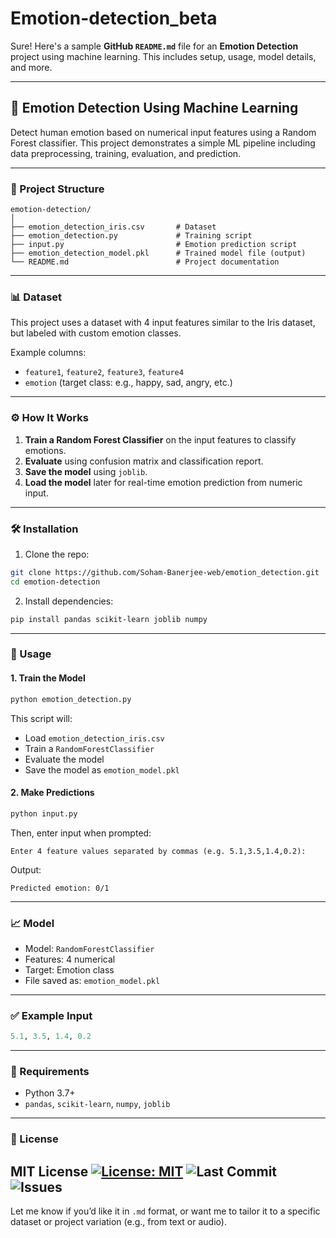 # Emotion-detection_beta
Sure! Here's a sample **GitHub `README.md`** file for an **Emotion Detection** project using machine learning. This includes setup, usage, model details, and more.

---

## 🧠 Emotion Detection Using Machine Learning

Detect human emotion based on numerical input features using a Random Forest classifier. This project demonstrates a simple ML pipeline including data preprocessing, training, evaluation, and prediction.

---

### 📂 Project Structure

```
emotion-detection/
│
├── emotion_detection_iris.csv       # Dataset
├── emotion_detection.py             # Training script
├── input.py                         # Emotion prediction script
├── emotion_detection_model.pkl      # Trained model file (output)
└── README.md                        # Project documentation
```

---

### 📊 Dataset

This project uses a dataset with 4 input features similar to the Iris dataset, but labeled with custom emotion classes.

Example columns:

* `feature1`, `feature2`, `feature3`, `feature4`
* `emotion` (target class: e.g., happy, sad, angry, etc.)

---

### ⚙️ How It Works

1. **Train a Random Forest Classifier** on the input features to classify emotions.
2. **Evaluate** using confusion matrix and classification report.
3. **Save the model** using `joblib`.
4. **Load the model** later for real-time emotion prediction from numeric input.

---

### 🛠️ Installation

1. Clone the repo:

```bash
git clone https://github.com/Soham-Banerjee-web/emotion_detection.git
cd emotion-detection
```

2. Install dependencies:

```bash
pip install pandas scikit-learn joblib numpy
```

---

### 🚀 Usage

#### 1. Train the Model

```bash
python emotion_detection.py
```

This script will:

* Load `emotion_detection_iris.csv`
* Train a `RandomForestClassifier`
* Evaluate the model
* Save the model as `emotion_model.pkl`

#### 2. Make Predictions

```bash
python input.py
```

Then, enter input when prompted:

```
Enter 4 feature values separated by commas (e.g. 5.1,3.5,1.4,0.2):
```

Output:

```
Predicted emotion: 0/1
```

---

### 📈 Model

* Model: `RandomForestClassifier`
* Features: 4 numerical
* Target: Emotion class
* File saved as: `emotion_model.pkl`

---

### ✅ Example Input

```python
5.1, 3.5, 1.4, 0.2
```

---

### 📌 Requirements

* Python 3.7+
* `pandas`, `scikit-learn`, `numpy`, `joblib`

---

### 📄 License

MIT License
[![License: MIT](https://img.shields.io/badge/License-MIT-yellow.svg)](https://opensource.org/licenses/MIT)
![Last Commit](https://img.shields.io/github/last-commit/Soham-Banerjee-web/Random_Forest)
![Issues](https://img.shields.io/github/issues/Soham-Banerjee-web/Random_Forest)
---

Let me know if you’d like it in `.md` format, or want me to tailor it to a specific dataset or project variation (e.g., from text or audio).
